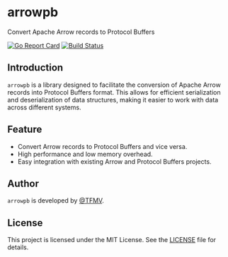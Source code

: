 # arrowpb

Convert Apache Arrow records to Protocol Buffers

[![Go Report Card](https://goreportcard.com/badge/github.com/TFMV/arrowpb)](https://goreportcard.com/report/github.com/TFMV/arrowpb)
[![Build Status](https://github.com/TFMV/arrowpb/actions/workflows/test-and-build.yml/badge.svg)](https://github.com/TFMV/arrowpb/actions)

## Introduction

`arrowpb` is a library designed to facilitate the conversion of Apache Arrow records into Protocol Buffers format. This allows for efficient serialization and deserialization of data structures, making it easier to work with data across different systems.

## Feature

- Convert Arrow records to Protocol Buffers and vice versa.
- High performance and low memory overhead.
- Easy integration with existing Arrow and Protocol Buffers projects.

## Author

`arrowpb` is developed by [@TFMV](https://github.com/TFMV).

## License

This project is licensed under the MIT License. See the [LICENSE](LICENSE) file for details.
